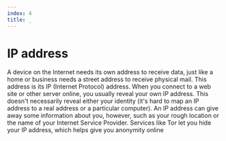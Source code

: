 ```yaml
---
index: 4
title: _
---
```

# IP address

A device on the Internet needs its own address to receive data, just like a home or business needs a street address to receive physical mail. This address is its IP (Internet Protocol) address. When you connect to a web site or other server online, you usually reveal your own IP address. This doesn't necessarily reveal either your identity (it's hard to map an IP address to a real address or a particular computer). An IP address can give away some information about you, however, such as your rough location or the name of your Internet Service Provider. Services like Tor let you hide your IP address, which helps give you anonymity online